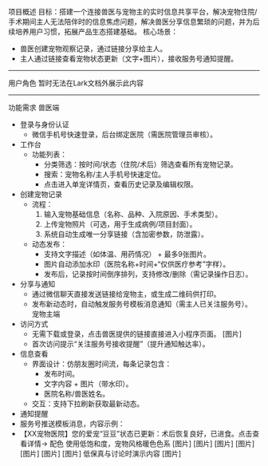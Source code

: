 项目概述
目标：搭建一个连接兽医与宠物主的实时信息共享平台，解决宠物住院/手术期间主人无法陪伴时的信息焦虑问题，解决兽医分享信息繁琐的问题，并为后续培养用户习惯，拓展产品生态搭建基础。
核心场景：
- 兽医创建宠物观察记录，通过链接分享给主人。
- 主人通过链接查看宠物状态更新（文字+图片），接收服务号通知提醒。

---
用户角色
暂时无法在Lark文档外展示此内容

---
功能需求
兽医端
- 登录与身份认证
  - 微信手机号快速登录，后台绑定医院（需医院管理员审核）。
- 工作台
  - 功能列表：
    - 分类筛选：按时间/状态（住院/术后）筛选查看所有宠物记录。
    - 搜索：宠物名称/主人手机号快速定位。
    - 点击进入单宠详情页，查看历史记录及编辑权限。
- 创建宠物记录
  - 流程：
    1. 输入宠物基础信息（名称、品种、入院原因、手术类型）。
    2. 上传宠物照片（可选，用于生成病例/项目封面）。
    3. 系统自动生成唯一分享链接（含加密参数，防泄露）。
  - 动态发布：
    - 支持文字描述（如体温、用药情况） + 最多9张图片。
    - 图片自动添加水印（医院名称+时间+“仅供医疗参考”字样）。
    - 发布后，记录按时间倒序排列，支持修改/删除（需记录操作日志）。
- 分享与通知
  - 通过微信聊天直接发送链接给宠物主，或生成二维码供打印。
  - 发布新动态时，自动触发服务号模板消息通知（需主人已关注服务号）。
宠物主端
- 访问方式
  - 无需下载或登录，点击兽医提供的链接直接进入小程序页面。
[图片]
  - 首次访问提示“关注服务号接收提醒”（提升通知触达率）。
- 信息查看
  - 界面设计：仿朋友圈时间流，每条记录包含：
    - 发布时间。
    - 文字内容 + 图片（带水印）。
    - 医院名称/兽医姓名。
  - 交互：支持下拉刷新获取最新动态。
-  通知提醒
  - 服务号推送模板消息，内容示例：
- 【XX宠物医院】您的爱宠“豆豆”状态已更新：术后恢复良好，已进食。点击查看详情→
配色
使用低饱和度，宠物风格暖色色系
[图片]
[图片]
[图片]
[图片]
[图片]
[图片]
[图片]
低保真与讨论时演示内容
[图片]
